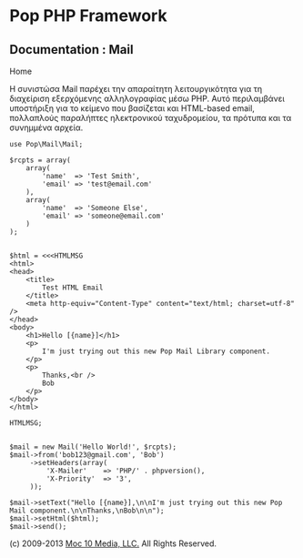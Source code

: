 Pop PHP Framework
=================

Documentation : Mail
--------------------

Home

Η συνιστώσα Mail παρέχει την απαραίτητη λειτουργικότητα για τη
διαχείριση εξερχόμενης αλληλογραφίας μέσω PHP. Αυτό περιλαμβάνει
υποστήριξη για το κείμενο που βασίζεται και HTML-based email, πολλαπλούς
παραλήπτες ηλεκτρονικού ταχυδρομείου, τα πρότυπα και τα συνημμένα
αρχεία.

    use Pop\Mail\Mail;

    $rcpts = array(
        array(
            'name'  => 'Test Smith',
            'email' => 'test@email.com'
        ),
        array(
            'name'  => 'Someone Else',
            'email' => 'someone@email.com'
        )
    );


    $html = <<<HTMLMSG
    <html>
    <head>
        <title>
            Test HTML Email
        </title>
        <meta http-equiv="Content-Type" content="text/html; charset=utf-8" />
    </head>
    <body>
        <h1>Hello [{name}]</h1>
        <p>
            I'm just trying out this new Pop Mail Library component.
        </p>
        <p>
            Thanks,<br />
            Bob
        </p>
    </body>
    </html>

    HTMLMSG;


    $mail = new Mail('Hello World!', $rcpts);
    $mail->from('bob123@gmail.com', 'Bob')
         ->setHeaders(array(
             'X-Mailer'    => 'PHP/' . phpversion(),
             'X-Priority'  => '3',
         ));

    $mail->setText("Hello [{name}],\n\nI'm just trying out this new Pop Mail component.\n\nThanks,\nBob\n\n");
    $mail->setHtml($html);
    $mail->send();

\(c) 2009-2013 [Moc 10 Media, LLC.](http://www.moc10media.com) All
Rights Reserved.
